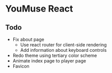 # YouMuse React

## Todo

* Fix about page
  * Use react router for client-side rendering
  * Add information about keyboard controls
* Redo theme using tertiary color scheme
* Animate index page to player page
* Favicon
